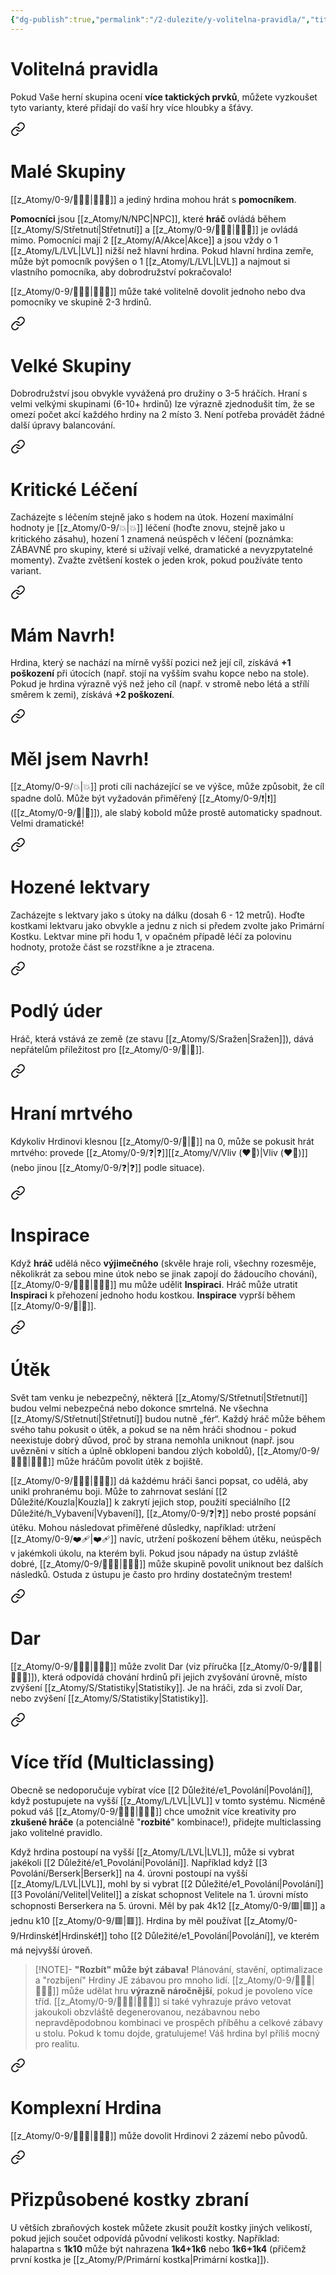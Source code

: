 ```yaml
---
{"dg-publish":true,"permalink":"/2-dulezite/y-volitelna-pravidla/","title":"Volitelná pravidla"}
---
```


# Volitelná pravidla
Pokud Vaše herní skupina ocení **více taktických prvků**, můžete vyzkoušet tyto varianty, které přidají do vaší hry více hloubky a šťávy.


<div class="transclusion internal-embed is-loaded"><a class="markdown-embed-link" href="/z-atomy/m/male-skupiny/" aria-label="Open link"><svg xmlns="http://www.w3.org/2000/svg" width="24" height="24" viewBox="0 0 24 24" fill="none" stroke="currentColor" stroke-width="2" stroke-linecap="round" stroke-linejoin="round" class="svg-icon lucide-link"><path d="M10 13a5 5 0 0 0 7.54.54l3-3a5 5 0 0 0-7.07-7.07l-1.72 1.71"></path><path d="M14 11a5 5 0 0 0-7.54-.54l-3 3a5 5 0 0 0 7.07 7.07l1.71-1.71"></path></svg></a><div class="markdown-embed">




# Malé Skupiny
[[z_Atomy/0-9/🧙🏼‍♂️\|🧙🏼‍♂️]] a jediný hrdina mohou hrát s **pomocníkem**.

**Pomocníci** jsou [[z_Atomy/N/NPC\|NPC]], které **hráč** ovládá během [[z_Atomy/S/Střetnutí\|Střetnutí]] a [[z_Atomy/0-9/🧙🏼‍♂️\|🧙🏼‍♂️]] je ovládá mimo. Pomocníci mají 2 [[z_Atomy/A/Akce\|Akce]] a jsou vždy o 1 [[z_Atomy/L/LVL\|LVL]] nižší než hlavní hrdina. Pokud hlavní hrdina zemře, může být pomocník povýšen o 1 [[z_Atomy/L/LVL\|LVL]] a najmout si vlastního pomocníka, aby dobrodružství pokračovalo!

[[z_Atomy/0-9/🧙🏼‍♂️\|🧙🏼‍♂️]] může také volitelně dovolit jednoho nebo dva pomocníky ve skupině 2-3 hrdinů.

</div></div>


<div class="transclusion internal-embed is-loaded"><a class="markdown-embed-link" href="/z-atomy/v/velke-skupiny/" aria-label="Open link"><svg xmlns="http://www.w3.org/2000/svg" width="24" height="24" viewBox="0 0 24 24" fill="none" stroke="currentColor" stroke-width="2" stroke-linecap="round" stroke-linejoin="round" class="svg-icon lucide-link"><path d="M10 13a5 5 0 0 0 7.54.54l3-3a5 5 0 0 0-7.07-7.07l-1.72 1.71"></path><path d="M14 11a5 5 0 0 0-7.54-.54l-3 3a5 5 0 0 0 7.07 7.07l1.71-1.71"></path></svg></a><div class="markdown-embed">




# Velké Skupiny  
Dobrodružství jsou obvykle vyvážená pro družiny o 3-5 hráčích. Hraní s velmi velkými skupinami (6-10+ hrdinů) lze výrazně zjednodušit tím, že se omezí počet akcí každého hrdiny na 2 místo 3. Není potřeba provádět žádné další úpravy balancování.

</div></div>


<div class="transclusion internal-embed is-loaded"><a class="markdown-embed-link" href="/z-atomy/k/kriticke-leceni/" aria-label="Open link"><svg xmlns="http://www.w3.org/2000/svg" width="24" height="24" viewBox="0 0 24 24" fill="none" stroke="currentColor" stroke-width="2" stroke-linecap="round" stroke-linejoin="round" class="svg-icon lucide-link"><path d="M10 13a5 5 0 0 0 7.54.54l3-3a5 5 0 0 0-7.07-7.07l-1.72 1.71"></path><path d="M14 11a5 5 0 0 0-7.54-.54l-3 3a5 5 0 0 0 7.07 7.07l1.71-1.71"></path></svg></a><div class="markdown-embed">




# Kritické Léčení  
Zacházejte s léčením stejně jako s hodem na útok. Hození maximální hodnoty je [[z_Atomy/0-9/💥\|💥]] léčení (hoďte znovu, stejně jako u kritického zásahu), hození 1 znamená neúspěch v léčení (poznámka: ZÁBAVNÉ pro skupiny, které si užívají velké, dramatické a nevyzpytatelné momenty). Zvažte zvětšení kostek o jeden krok, pokud používáte tento variant.

</div></div>


<div class="transclusion internal-embed is-loaded"><a class="markdown-embed-link" href="/z-atomy/m/mam-navrh/" aria-label="Open link"><svg xmlns="http://www.w3.org/2000/svg" width="24" height="24" viewBox="0 0 24 24" fill="none" stroke="currentColor" stroke-width="2" stroke-linecap="round" stroke-linejoin="round" class="svg-icon lucide-link"><path d="M10 13a5 5 0 0 0 7.54.54l3-3a5 5 0 0 0-7.07-7.07l-1.72 1.71"></path><path d="M14 11a5 5 0 0 0-7.54-.54l-3 3a5 5 0 0 0 7.07 7.07l1.71-1.71"></path></svg></a><div class="markdown-embed">




# Mám Navrh!  
Hrdina, který se nachází na mírně vyšší pozici než její cíl, získává **+1 poškození** při útocích (např. stojí na vyšším svahu kopce nebo na stole). Pokud je hrdina výrazně výš než jeho cíl (např. v stromě nebo létá a střílí směrem k zemi), získává **+2 poškození**.

</div></div>


<div class="transclusion internal-embed is-loaded"><a class="markdown-embed-link" href="/z-atomy/m/mel-jsem-navrh/" aria-label="Open link"><svg xmlns="http://www.w3.org/2000/svg" width="24" height="24" viewBox="0 0 24 24" fill="none" stroke="currentColor" stroke-width="2" stroke-linecap="round" stroke-linejoin="round" class="svg-icon lucide-link"><path d="M10 13a5 5 0 0 0 7.54.54l3-3a5 5 0 0 0-7.07-7.07l-1.72 1.71"></path><path d="M14 11a5 5 0 0 0-7.54-.54l-3 3a5 5 0 0 0 7.07 7.07l1.71-1.71"></path></svg></a><div class="markdown-embed">




# Měl jsem Navrh!
[[z_Atomy/0-9/💥\|💥]] proti cíli nacházející se ve výšce, může způsobit, že cíl spadne dolů. Může být vyžadován přiměřený [[z_Atomy/0-9/❗\|❗]] ([[z_Atomy/0-9/💪\|💪]]), ale slabý kobold může prostě automaticky spadnout. Velmi dramatické!

</div></div>


<div class="transclusion internal-embed is-loaded"><a class="markdown-embed-link" href="/z-atomy/h/hozene-lektvary/" aria-label="Open link"><svg xmlns="http://www.w3.org/2000/svg" width="24" height="24" viewBox="0 0 24 24" fill="none" stroke="currentColor" stroke-width="2" stroke-linecap="round" stroke-linejoin="round" class="svg-icon lucide-link"><path d="M10 13a5 5 0 0 0 7.54.54l3-3a5 5 0 0 0-7.07-7.07l-1.72 1.71"></path><path d="M14 11a5 5 0 0 0-7.54-.54l-3 3a5 5 0 0 0 7.07 7.07l1.71-1.71"></path></svg></a><div class="markdown-embed">




# Hozené lektvary  
Zacházejte s lektvary jako s útoky na dálku (dosah 6 - 12 metrů). Hoďte kostkami lektvaru jako obvykle a jednu z nich si předem zvolte jako Primární Kostku. Lektvar mine při hodu 1, v opačném případě léčí za polovinu hodnoty, protože část se rozstříkne a je ztracena.

</div></div>


<div class="transclusion internal-embed is-loaded"><a class="markdown-embed-link" href="/z-atomy/p/podly-uder/" aria-label="Open link"><svg xmlns="http://www.w3.org/2000/svg" width="24" height="24" viewBox="0 0 24 24" fill="none" stroke="currentColor" stroke-width="2" stroke-linecap="round" stroke-linejoin="round" class="svg-icon lucide-link"><path d="M10 13a5 5 0 0 0 7.54.54l3-3a5 5 0 0 0-7.07-7.07l-1.72 1.71"></path><path d="M14 11a5 5 0 0 0-7.54-.54l-3 3a5 5 0 0 0 7.07 7.07l1.71-1.71"></path></svg></a><div class="markdown-embed">




# Podlý úder  
Hráč, která vstává ze země (ze stavu [[z_Atomy/S/Sražen\|Sražen]]), dává nepřátelům příležitost pro [[z_Atomy/0-9/🛑\|🛑]].

</div></div>


<div class="transclusion internal-embed is-loaded"><a class="markdown-embed-link" href="/z-atomy/h/hrani-mrtveho/" aria-label="Open link"><svg xmlns="http://www.w3.org/2000/svg" width="24" height="24" viewBox="0 0 24 24" fill="none" stroke="currentColor" stroke-width="2" stroke-linecap="round" stroke-linejoin="round" class="svg-icon lucide-link"><path d="M10 13a5 5 0 0 0 7.54.54l3-3a5 5 0 0 0-7.07-7.07l-1.72 1.71"></path><path d="M14 11a5 5 0 0 0-7.54-.54l-3 3a5 5 0 0 0 7.07 7.07l1.71-1.71"></path></svg></a><div class="markdown-embed">




# Hraní mrtvého  
Kdykoliv Hrdinovi klesnou [[z_Atomy/0-9/💖\|💖]] na 0, může se pokusit hrát mrtvého: provede [[z_Atomy/0-9/❓\|❓]][[z_Atomy/V/Vliv (❤️‍🔥)\|Vliv (❤️‍🔥)]] (nebo jinou [[z_Atomy/0-9/❓\|❓]] podle situace).

</div></div>


<div class="transclusion internal-embed is-loaded"><a class="markdown-embed-link" href="/z-atomy/i/inspirace/" aria-label="Open link"><svg xmlns="http://www.w3.org/2000/svg" width="24" height="24" viewBox="0 0 24 24" fill="none" stroke="currentColor" stroke-width="2" stroke-linecap="round" stroke-linejoin="round" class="svg-icon lucide-link"><path d="M10 13a5 5 0 0 0 7.54.54l3-3a5 5 0 0 0-7.07-7.07l-1.72 1.71"></path><path d="M14 11a5 5 0 0 0-7.54-.54l-3 3a5 5 0 0 0 7.07 7.07l1.71-1.71"></path></svg></a><div class="markdown-embed">




# Inspirace  
Když **hráč** udělá něco **výjimečného** (skvěle hraje roli, všechny rozesměje, několikrát za sebou mine útok nebo se jinak zapojí do žádoucího chování), [[z_Atomy/0-9/🧙🏼‍♂️\|🧙🏼‍♂️]] mu může udělit **Inspiraci**. Hráč může utratit **Inspiraci** k přehození jednoho hodu kostkou. **Inspirace** vyprší během [[z_Atomy/0-9/🔋\|🔋]].

</div></div>


<div class="transclusion internal-embed is-loaded"><a class="markdown-embed-link" href="/z-atomy/u/utek/" aria-label="Open link"><svg xmlns="http://www.w3.org/2000/svg" width="24" height="24" viewBox="0 0 24 24" fill="none" stroke="currentColor" stroke-width="2" stroke-linecap="round" stroke-linejoin="round" class="svg-icon lucide-link"><path d="M10 13a5 5 0 0 0 7.54.54l3-3a5 5 0 0 0-7.07-7.07l-1.72 1.71"></path><path d="M14 11a5 5 0 0 0-7.54-.54l-3 3a5 5 0 0 0 7.07 7.07l1.71-1.71"></path></svg></a><div class="markdown-embed">




# Útěk  
Svět tam venku je nebezpečný, některá [[z_Atomy/S/Střetnutí\|Střetnutí]] budou velmi nebezpečná nebo dokonce smrtelná. Ne všechna [[z_Atomy/S/Střetnutí\|Střetnutí]] budou nutně „fér“. Každý hráč může během svého tahu pokusit o útěk, a pokud se na něm hráči shodnou - pokud neexistuje dobrý důvod, proč by strana nemohla uniknout (např. jsou uvězněni v sítích a úplně obklopeni bandou zlých koboldů), [[z_Atomy/0-9/🧙🏼‍♂️\|🧙🏼‍♂️]] může hráčům povolit útěk z bojiště.

[[z_Atomy/0-9/🧙🏼‍♂️\|🧙🏼‍♂️]] dá každému hráči šanci popsat, co udělá, aby unikl prohranému boji. Může to zahrnovat seslání [[2 Důležité/Kouzla\|Kouzla]] k zakrytí jejich stop, použití speciálního [[2 Důležité/h_Vybavení\|Vybavení]], [[z_Atomy/0-9/❓\|❓]] nebo prosté popsání útěku. Mohou následovat přiměřené důsledky, například: utržení [[z_Atomy/0-9/❤️‍🩹\|❤️‍🩹]] navíc, utržení poškození během útěku, neúspěch v jakémkoli úkolu, na kterém byli. Pokud jsou nápady na ústup zvláště dobré, [[z_Atomy/0-9/🧙🏼‍♂️\|🧙🏼‍♂️]] může skupině povolit uniknout bez dalších následků. Ostuda z ústupu je často pro hrdiny dostatečným trestem!

</div></div>


<div class="transclusion internal-embed is-loaded"><a class="markdown-embed-link" href="/z-atomy/d/dar/" aria-label="Open link"><svg xmlns="http://www.w3.org/2000/svg" width="24" height="24" viewBox="0 0 24 24" fill="none" stroke="currentColor" stroke-width="2" stroke-linecap="round" stroke-linejoin="round" class="svg-icon lucide-link"><path d="M10 13a5 5 0 0 0 7.54.54l3-3a5 5 0 0 0-7.07-7.07l-1.72 1.71"></path><path d="M14 11a5 5 0 0 0-7.54-.54l-3 3a5 5 0 0 0 7.07 7.07l1.71-1.71"></path></svg></a><div class="markdown-embed">




# Dar
[[z_Atomy/0-9/🧙🏼‍♂️\|🧙🏼‍♂️]] může zvolit Dar (viz příručka [[z_Atomy/0-9/🧙🏼‍♂️\|🧙🏼‍♂️]]), která odpovídá chování hrdinů při jejich zvyšování úrovně, místo zvýšení [[z_Atomy/S/Statistiky\|Statistiky]]. Je na hráči, zda si zvolí Dar, nebo zvýšení [[z_Atomy/S/Statistiky\|Statistiky]].

</div></div>


<div class="transclusion internal-embed is-loaded"><a class="markdown-embed-link" href="/z-atomy/v/vice-trid-multiclassing/" aria-label="Open link"><svg xmlns="http://www.w3.org/2000/svg" width="24" height="24" viewBox="0 0 24 24" fill="none" stroke="currentColor" stroke-width="2" stroke-linecap="round" stroke-linejoin="round" class="svg-icon lucide-link"><path d="M10 13a5 5 0 0 0 7.54.54l3-3a5 5 0 0 0-7.07-7.07l-1.72 1.71"></path><path d="M14 11a5 5 0 0 0-7.54-.54l-3 3a5 5 0 0 0 7.07 7.07l1.71-1.71"></path></svg></a><div class="markdown-embed">




# Více tříd (Multiclassing)
Obecně se nedoporučuje vybírat více [[2 Důležité/e1_Povolání\|Povolání]], když postupujete na vyšší [[z_Atomy/L/LVL\|LVL]] v tomto systému. Nicméně pokud váš [[z_Atomy/0-9/🧙🏼‍♂️\|🧙🏼‍♂️]] chce umožnit více kreativity pro **zkušené hráče** (a potenciálně "**rozbité**" kombinace!), přidejte multiclassing jako volitelné pravidlo.

Když hrdina postoupí na vyšší [[z_Atomy/L/LVL\|LVL]], může si vybrat jakékoli [[2 Důležité/e1_Povolání\|Povolání]]. Například když [[3 Povolání/Berserk\|Berserk]] na 4. úrovni postoupí na vyšší [[z_Atomy/L/LVL\|LVL]], mohl by si vybrat [[2 Důležité/e1_Povolání\|Povolání]] [[3 Povolání/Velitel\|Velitel]] a získat schopnost Velitele na 1. úrovni místo schopnosti Berserkera na 5. úrovni. Měl by pak 4k12 [[z_Atomy/0-9/🟥\|🟥]] a jednu k10 [[z_Atomy/0-9/🟥\|🟥]]. Hrdina by měl používat [[z_Atomy/0-9/Hrdinské❗\|Hrdinské❗]] toho [[2 Důležité/e1_Povolání\|Povolání]], ve kterém má nejvyšší úroveň.

>[!NOTE]- **"Rozbít" může být zábava!** 
>Plánování, stavění, optimalizace a "rozbíjení" Hrdiny JE zábavou pro mnoho lidí. [[z_Atomy/0-9/🧙🏼‍♂️\|🧙🏼‍♂️]] může udělat hru **výrazně náročnější**, pokud je povoleno více tříd. [[z_Atomy/0-9/🧙🏼‍♂️\|🧙🏼‍♂️]] si také vyhrazuje právo vetovat jakoukoli obzvláště degenerovanou, nezábavnou nebo nepravděpodobnou kombinaci ve prospěch příběhu a celkové zábavy u stolu. Pokud k tomu dojde, gratulujeme! Váš hrdina byl příliš mocný pro realitu.

</div></div>


<div class="transclusion internal-embed is-loaded"><a class="markdown-embed-link" href="/z-atomy/k/komplexni-hrdina/" aria-label="Open link"><svg xmlns="http://www.w3.org/2000/svg" width="24" height="24" viewBox="0 0 24 24" fill="none" stroke="currentColor" stroke-width="2" stroke-linecap="round" stroke-linejoin="round" class="svg-icon lucide-link"><path d="M10 13a5 5 0 0 0 7.54.54l3-3a5 5 0 0 0-7.07-7.07l-1.72 1.71"></path><path d="M14 11a5 5 0 0 0-7.54-.54l-3 3a5 5 0 0 0 7.07 7.07l1.71-1.71"></path></svg></a><div class="markdown-embed">




# Komplexní Hrdina
[[z_Atomy/0-9/🧙🏼‍♂️\|🧙🏼‍♂️]] může dovolit Hrdinovi 2 zázemí nebo původů.

</div></div>


<div class="transclusion internal-embed is-loaded"><a class="markdown-embed-link" href="/z-atomy/p/prizpusobene-kostky-zbrani/" aria-label="Open link"><svg xmlns="http://www.w3.org/2000/svg" width="24" height="24" viewBox="0 0 24 24" fill="none" stroke="currentColor" stroke-width="2" stroke-linecap="round" stroke-linejoin="round" class="svg-icon lucide-link"><path d="M10 13a5 5 0 0 0 7.54.54l3-3a5 5 0 0 0-7.07-7.07l-1.72 1.71"></path><path d="M14 11a5 5 0 0 0-7.54-.54l-3 3a5 5 0 0 0 7.07 7.07l1.71-1.71"></path></svg></a><div class="markdown-embed">




# Přizpůsobené kostky zbraní
U větších zbraňových kostek můžete zkusit použít kostky jiných velikostí, pokud jejich součet odpovídá původní velikosti kostky. Například: halapartna s **1k10** může být nahrazena **1k4+1k6** nebo **1k6+1k4** (přičemž první kostka je [[z_Atomy/P/Primární kostka\|Primární kostka]]).

</div></div>
